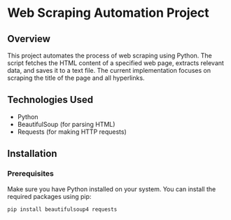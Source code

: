 # Web Scraping Automation Project

## Overview
This project automates the process of web scraping using Python. The script fetches the HTML content of a specified web page, extracts relevant data, and saves it to a text file. The current implementation focuses on scraping the title of the page and all hyperlinks.

## Technologies Used
- Python
- BeautifulSoup (for parsing HTML)
- Requests (for making HTTP requests)

## Installation

### Prerequisites
Make sure you have Python installed on your system. You can install the required packages using pip:

```bash
pip install beautifulsoup4 requests

